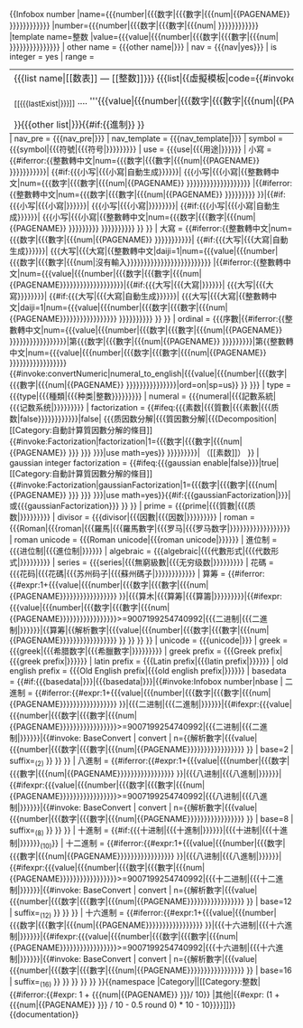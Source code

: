 <noinclude><!--大小寫轉換問題已修正{{Notice|由於繁簡轉換出現問題，使用此模板時'''必須'''使用[[簡體字]]。}}--></noinclude><includeonly>
{{Infobox number
|name={{{number|{{{数字|{{{數字|{{{num|{{PAGENAME}} }}}}}}}}}}}}
|number={{{number|{{{数字|{{{數字|{{{num| }}}}}}}}}}}}
|template name=整数
|value={{{value|{{{number|{{{数字|{{{數字|{{{num| }}}}}}}}}}}}}}}
| other name = {{{other name|}}}
| nav = {{{nav|yes}}}
| is integer = yes
| range = <table style= "width:100%; margin:0;"><tr style="align:center;white-space: nowrap; ">
<td>{{{list name|[[数表]] — [[整数]]}}}
{{{list|{{虛擬模板|code={{#invoke:NumberUtil|numberListTemplate|{{{value|{{{number|{{{数字|{{{數字|{{{num|{{PAGENAME}}}}}}}}}}}}}}}}}|failed={{PAGENAME}}|}}}} }}}
{{#if:{{{lastExist|}}}{{{nextExist|}}}|<p><sub>[[{{{lastExist|}}}]]</sub> .... '''{{{value|{{{number|{{{数字|{{{數字|{{{num|{{PAGENAME}}}}}}}}}}}}}}}}}''' .... <sub>[[{{{nextExist|}}}]]</sub></p> }}{{{other list|}}}{{#if:{{進制}} }}</td>
</tr></table>
| nav_pre = {{{nav_pre|}}}
| nav_template = {{{nav_template|}}}
| symbol = {{{symbol|{{{符號|{{{符号|}}}}}}}}}
| use = {{{use|{{{用途|}}}}}}
| 小寫 = {{#iferror:{{整數轉中文|num={{{数字|{{{數字|{{{num|{{PAGENAME}} }}}}}}}}}}}|
{{#if:{{{小写|{{{小寫|自動生成}}}}}}|
{{{小写|{{{小寫|{{整數轉中文|num={{{数字|{{{數字|{{{num|{{PAGENAME}} }}}}}}}}}}}}}}}}}}}
|{{#iferror:{{整數轉中文|num={{{数字|{{{數字|{{{num|{{PAGENAME}} }}}}}}}}} }}|{{#if:{{{小写|{{{小寫|}}}}}}|
{{{小写|{{{小寫|}}}}}}}}| {{#if:{{{小写|{{{小寫|自動生成}}}}}}|
{{{小写|{{{小寫|{{整數轉中文|num={{{数字|{{{數字|{{{num|{{PAGENAME}} }}}}}}}}} }}}}}}}}}}
}}
}}
| 大寫 = {{#iferror:{{整數轉中文|num={{{数字|{{{數字|{{{num|{{PAGENAME}} }}}}}}}}}}}|
{{#if:{{{大写|{{{大寫|自動生成}}}}}}|
{{{大写|{{{大寫|{{整數轉中文|daiji=1|num={{{value|{{{number|{{{数字|{{{數字|{{{num|沒有輸入}}}}}}}}}}}}}}}}}}}}}}}}}
|{{#iferror:{{整數轉中文|num={{{value|{{{number|{{{数字|{{{數字|{{{num|{{PAGENAME}}}}}}}}}}}}}}}}}}}|{{#if:{{{大写|{{{大寫|}}}}}}|
{{{大写|{{{大寫}}}}}}}}| {{#if:{{{大写|{{{大寫|自動生成}}}}}}|
{{{大写|{{{大寫|{{整數轉中文|daiji=1|num={{{value|{{{number|{{{数字|{{{數字|{{{num|{{PAGENAME}}}}}}}}}}}}}}}}} }}}}}}}}}}
}}
}}
| ordinal = {{{序數|{{#iferror:{{整數轉中文|num={{{value|{{{number|{{{数字|{{{數字|{{{num|{{PAGENAME}} }}}}}}}}}}}}}}}}}|第{{{数字|{{{數字|{{{num|{{PAGENAME}} }}}}}}}}}|第{{整數轉中文|num={{{value|{{{number|{{{数字|{{{數字|{{{num|{{PAGENAME}} }}}}}}}}}}}}}}}}}<br/>{{#invoke:convertNumeric|numeral_to_english|{{{value|{{{number|{{{数字|{{{數字|{{{num|{{PAGENAME}} }}}}}}}}}}}}}}}|ord=on|sp=us}} }} }}}
| type = {{{type|{{{種類|{{{种类|整數}}}}}}}}}
| numeral = {{{numeral|{{{記數系統|{{{记数系统|}}}}}}}}}
| factorization = {{#ifeq:{{{素数|{{{質數|{{{素數|{{{质数|false}}}}}}}}}}}}|false|
{{{质因数分解|{{{質因數分解|{{{Decomposition|[[Category:自動計算質因數分解的條目]]{{#invoke:Factorization|factorization|1={{{数字|{{{數字|{{{num|{{PAGENAME}} }}} }}} }}}|use math=yes}} }}}}}}}}}|
（[[素数]]）
}}
| gaussian integer factorization = {{#ifeq:{{{gaussian enable|false}}}|true|
[[Category:自動計算質因數分解的條目]]{{#invoke:Factorization|gaussianFactorization|1={{{数字|{{{數字|{{{num|{{PAGENAME}} }}} }}} }}}|use math=yes}}{{#if:{{{gaussianFactorization|}}}|<br/>或{{{gaussianFactorization}}} }}
}}
| prime = {{{prime|{{{質數|{{{质数|}}}}}}}}}
| divisor = {{{divisor|{{{因數|{{{因数|}}}}}}}}}
| roman = {{{Roman|{{{roman|{{{羅馬|{{{羅馬數字|{{{罗马|{{{罗马数字|}}}}}}}}}}}}}}}}}}
| roman unicode = {{{Roman unicode|{{{roman unicode|}}}}}}
| 進位制 = {{{进位制|{{{進位制|}}}}}}
| algebraic = {{{algebraic|{{{代數形式|{{{代数形式|}}}}}}}}}
| series = {{{series|{{{無窮級數|{{{无穷级数|}}}}}}}}}
| 花碼 = {{{花码|{{{花碼|{{{苏州码子|{{{蘇州碼子|}}}}}}}}}}}}
| 算筹 = {{#iferror:{{#expr:1+{{{value|{{{number|{{{数字|{{{數字|{{{num|{{PAGENAME}}}}}}}}}}}}}}}}} }}|{{{算木|{{{算筹|{{{算籌|}}}}}}}}}|{{#ifexpr:{{{value|{{{number|{{{数字|{{{數字|{{{num|{{PAGENAME}}}}}}}}}}}}}}}}}>=9007199254740992|{{{二进制|{{{二進制|}}}}}}|{{算筹|{{解析數字|{{{value|{{{number|{{{数字|{{{數字|{{{num|{{PAGENAME}}}}}}}}}}}}}}}}} }} }} }} }}
| unicode = {{{unicode|}}}
| greek = {{{greek|{{{希腊数字|{{{希臘數字|}}}}}}}}}
| greek prefix = {{{Greek prefix|{{{greek prefix|}}}}}}
| latin prefix = {{{Latin prefix|{{{latin prefix|}}}}}}
| old english prefix = {{{Old English prefix|{{{old english prefix|}}}}}}
| basedata = {{#if:{{{basedata|}}}|{{{basedata|}}}|{{#invoke:Infobox number|nbase
| 二進制 = {{#iferror:{{#expr:1+{{{value|{{{number|{{{数字|{{{數字|{{{num|{{PAGENAME}}}}}}}}}}}}}}}}} }}|{{{二进制|{{{二進制|}}}}}}|{{#ifexpr:{{{value|{{{number|{{{数字|{{{數字|{{{num|{{PAGENAME}}}}}}}}}}}}}}}}}>=9007199254740992|{{{二进制|{{{二進制|}}}}}}|{{#invoke: BaseConvert 
   | convert 
   | n={{解析數字|{{{value|{{{number|{{{数字|{{{數字|{{{num|{{PAGENAME}}}}}}}}}}}}}}}}} }} 
   | base=2 
   | suffix=<sub>(2)</sub>
}} }} }}
| 八進制 = {{#iferror:{{#expr:1+{{{value|{{{number|{{{数字|{{{數字|{{{num|{{PAGENAME}}}}}}}}}}}}}}}}} }}|{{{八进制|{{{八進制|}}}}}}|{{#ifexpr:{{{value|{{{number|{{{数字|{{{數字|{{{num|{{PAGENAME}}}}}}}}}}}}}}}}}>=9007199254740992|{{{八进制|{{{八進制|}}}}}}|{{#invoke: BaseConvert 
   | convert 
   | n={{解析數字|{{{value|{{{number|{{{数字|{{{數字|{{{num|{{PAGENAME}}}}}}}}}}}}}}}}} }} 
   | base=8
   | suffix=<sub>(8)</sub>
}} }} }}
| 十進制 = {{#if:{{{十进制|{{{十進制|}}}}}}|{{{十进制|{{{十進制|}}}}}}<sub>(10)</sub>}}
| 十二進制 = {{#iferror:{{#expr:1+{{{value|{{{number|{{{数字|{{{數字|{{{num|{{PAGENAME}}}}}}}}}}}}}}}}} }}|{{{八进制|{{{八進制|}}}}}}|{{#ifexpr:{{{value|{{{number|{{{数字|{{{數字|{{{num|{{PAGENAME}}}}}}}}}}}}}}}}}>=9007199254740992|{{{十二进制|{{{十二進制|}}}}}}|{{#invoke: BaseConvert 
   | convert 
   | n={{解析數字|{{{value|{{{number|{{{数字|{{{數字|{{{num|{{PAGENAME}}}}}}}}}}}}}}}}} }} 
   | base=12
   | suffix=<sub>(12)</sub>
}} }} }}
| 十六進制 = {{#iferror:{{#expr:1+{{{value|{{{number|{{{数字|{{{數字|{{{num|{{PAGENAME}}}}}}}}}}}}}}}}} }}|{{{十六进制|{{{十六進制|}}}}}}|{{#ifexpr:{{{value|{{{number|{{{数字|{{{數字|{{{num|{{PAGENAME}}}}}}}}}}}}}}}}}>=9007199254740992|{{{十六进制|{{{十六進制|}}}}}}|{{#invoke: BaseConvert 
   | convert 
   | n={{解析數字|{{{value|{{{number|{{{数字|{{{數字|{{{num|{{PAGENAME}}}}}}}}}}}}}}}}} }} 
   | base=16
   | suffix=<sub>(16)</sub>
}} }} }}
}} }}
}}{{namespace |Category||[[Category:整数|{{#iferror:{{#expr: 1 + {{{num|{{PAGENAME}} }}}/ 10}} |其他|{{#expr: (1 + {{{num|{{PAGENAME}} }}} / 10 - 0.5 round 0) * 10 - 10}}}}]]}}</includeonly><noinclude>
{{documentation}}
</noinclude>